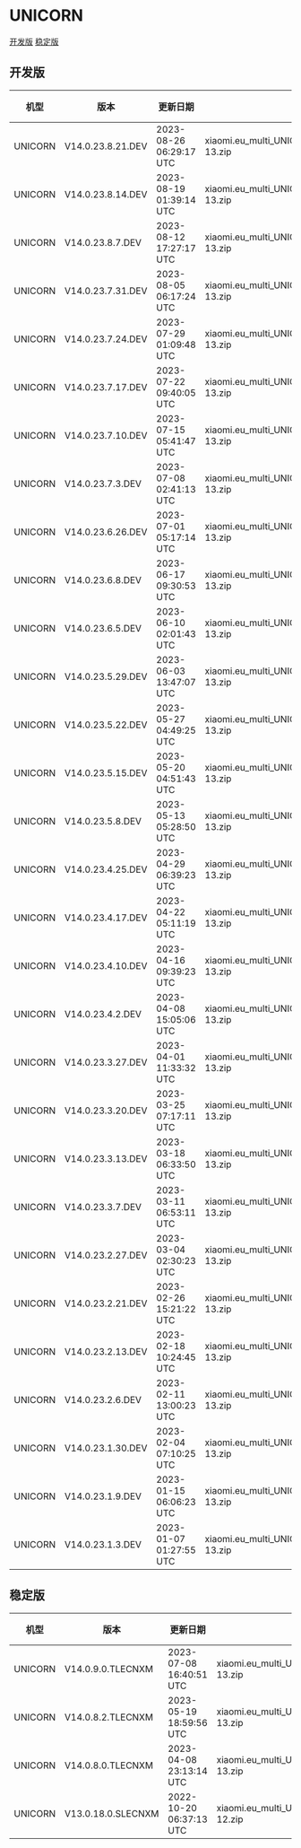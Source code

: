 # UNICORN
[开发版](#开发版)  [稳定版](#稳定版)
## 开发版
| 机型 | 版本 | 更新日期 | 文件名 | 大小 | 下载链接 |
| ---- | ---- | ---- | ---- | ---- | ---- |
| UNICORN | V14.0.23.8.21.DEV | 2023-08-26 06:29:17 UTC | xiaomi.eu_multi_UNICORN_V14.0.23.8.21.DEV_v14-13.zip | 5.3 GB | [SourceForge](https://sourceforge.net/projects/xiaomi-eu-multilang-miui-roms/files/xiaomi.eu/MIUI-WEEKLY-RELEASES/V14.0.23.8.21.DEV/xiaomi.eu_multi_UNICORN_V14.0.23.8.21.DEV_v14-13.zip/download) |
| UNICORN | V14.0.23.8.14.DEV | 2023-08-19 01:39:14 UTC | xiaomi.eu_multi_UNICORN_V14.0.23.8.14.DEV_v14-13.zip | 5.3 GB | [SourceForge](https://sourceforge.net/projects/xiaomi-eu-multilang-miui-roms/files/xiaomi.eu/MIUI-WEEKLY-RELEASES/V14.0.23.8.14.DEV/xiaomi.eu_multi_UNICORN_V14.0.23.8.14.DEV_v14-13.zip/download) |
| UNICORN | V14.0.23.8.7.DEV | 2023-08-12 17:27:17 UTC | xiaomi.eu_multi_UNICORN_V14.0.23.8.7.DEV_v14-13.zip | 5.3 GB | [SourceForge](https://sourceforge.net/projects/xiaomi-eu-multilang-miui-roms/files/xiaomi.eu/MIUI-WEEKLY-RELEASES/V14.0.23.8.7.DEV/xiaomi.eu_multi_UNICORN_V14.0.23.8.7.DEV_v14-13.zip/download) |
| UNICORN | V14.0.23.7.31.DEV | 2023-08-05 06:17:24 UTC | xiaomi.eu_multi_UNICORN_V14.0.23.7.31.DEV_v14-13.zip | 5.3 GB | [SourceForge](https://sourceforge.net/projects/xiaomi-eu-multilang-miui-roms/files/xiaomi.eu/MIUI-WEEKLY-RELEASES/V14.0.23.7.31.DEV/xiaomi.eu_multi_UNICORN_V14.0.23.7.31.DEV_v14-13.zip/download) |
| UNICORN | V14.0.23.7.24.DEV | 2023-07-29 01:09:48 UTC | xiaomi.eu_multi_UNICORN_V14.0.23.7.24.DEV_v14-13.zip | 5.4 GB | [SourceForge](https://sourceforge.net/projects/xiaomi-eu-multilang-miui-roms/files/xiaomi.eu/MIUI-WEEKLY-RELEASES/V14.0.23.7.24.DEV/xiaomi.eu_multi_UNICORN_V14.0.23.7.24.DEV_v14-13.zip/download) |
| UNICORN | V14.0.23.7.17.DEV | 2023-07-22 09:40:05 UTC | xiaomi.eu_multi_UNICORN_V14.0.23.7.17.DEV_v14-13.zip | 5.4 GB | [SourceForge](https://sourceforge.net/projects/xiaomi-eu-multilang-miui-roms/files/xiaomi.eu/MIUI-WEEKLY-RELEASES/V14.0.23.7.17.DEV/xiaomi.eu_multi_UNICORN_V14.0.23.7.17.DEV_v14-13.zip/download) |
| UNICORN | V14.0.23.7.10.DEV | 2023-07-15 05:41:47 UTC | xiaomi.eu_multi_UNICORN_V14.0.23.7.10.DEV_v14-13.zip | 5.4 GB | [SourceForge](https://sourceforge.net/projects/xiaomi-eu-multilang-miui-roms/files/xiaomi.eu/MIUI-WEEKLY-RELEASES/V14.0.23.7.10.DEV/xiaomi.eu_multi_UNICORN_V14.0.23.7.10.DEV_v14-13.zip/download) |
| UNICORN | V14.0.23.7.3.DEV | 2023-07-08 02:41:13 UTC | xiaomi.eu_multi_UNICORN_V14.0.23.7.3.DEV_v14-13.zip | 5.4 GB | [SourceForge](https://sourceforge.net/projects/xiaomi-eu-multilang-miui-roms/files/xiaomi.eu/MIUI-WEEKLY-RELEASES/V14.0.23.7.3.DEV/xiaomi.eu_multi_UNICORN_V14.0.23.7.3.DEV_v14-13.zip/download) |
| UNICORN | V14.0.23.6.26.DEV | 2023-07-01 05:17:14 UTC | xiaomi.eu_multi_UNICORN_V14.0.23.6.26.DEV_v14-13.zip | 5.4 GB | [SourceForge](https://sourceforge.net/projects/xiaomi-eu-multilang-miui-roms/files/xiaomi.eu/MIUI-WEEKLY-RELEASES/V14.0.23.6.26.DEV/xiaomi.eu_multi_UNICORN_V14.0.23.6.26.DEV_v14-13.zip/download) |
| UNICORN | V14.0.23.6.8.DEV | 2023-06-17 09:30:53 UTC | xiaomi.eu_multi_UNICORN_V14.0.23.6.8.DEV_v14-13.zip | 5.3 GB | [SourceForge](https://sourceforge.net/projects/xiaomi-eu-multilang-miui-roms/files/xiaomi.eu/MIUI-WEEKLY-RELEASES/V14.0.23.6.8.DEV/xiaomi.eu_multi_UNICORN_V14.0.23.6.8.DEV_v14-13.zip/download) |
| UNICORN | V14.0.23.6.5.DEV | 2023-06-10 02:01:43 UTC | xiaomi.eu_multi_UNICORN_V14.0.23.6.5.DEV_v14-13.zip | 5.3 GB | [SourceForge](https://sourceforge.net/projects/xiaomi-eu-multilang-miui-roms/files/xiaomi.eu/MIUI-WEEKLY-RELEASES/V14.0.23.6.5.DEV/xiaomi.eu_multi_UNICORN_V14.0.23.6.5.DEV_v14-13.zip/download) |
| UNICORN | V14.0.23.5.29.DEV | 2023-06-03 13:47:07 UTC | xiaomi.eu_multi_UNICORN_V14.0.23.5.29.DEV_v14-13.zip | 5.3 GB | [SourceForge](https://sourceforge.net/projects/xiaomi-eu-multilang-miui-roms/files/xiaomi.eu/MIUI-WEEKLY-RELEASES/V14.0.23.5.29.DEV/xiaomi.eu_multi_UNICORN_V14.0.23.5.29.DEV_v14-13.zip/download) |
| UNICORN | V14.0.23.5.22.DEV | 2023-05-27 04:49:25 UTC | xiaomi.eu_multi_UNICORN_V14.0.23.5.22.DEV_v14-13.zip | 5.3 GB | [SourceForge](https://sourceforge.net/projects/xiaomi-eu-multilang-miui-roms/files/xiaomi.eu/MIUI-WEEKLY-RELEASES/V14.0.23.5.22.DEV/xiaomi.eu_multi_UNICORN_V14.0.23.5.22.DEV_v14-13.zip/download) |
| UNICORN | V14.0.23.5.15.DEV | 2023-05-20 04:51:43 UTC | xiaomi.eu_multi_UNICORN_V14.0.23.5.15.DEV_v14-13.zip | 5.3 GB | [SourceForge](https://sourceforge.net/projects/xiaomi-eu-multilang-miui-roms/files/xiaomi.eu/MIUI-WEEKLY-RELEASES/V14.0.23.5.15.DEV/xiaomi.eu_multi_UNICORN_V14.0.23.5.15.DEV_v14-13.zip/download) |
| UNICORN | V14.0.23.5.8.DEV | 2023-05-13 05:28:50 UTC | xiaomi.eu_multi_UNICORN_V14.0.23.5.8.DEV_v14-13.zip | 5.3 GB | [SourceForge](https://sourceforge.net/projects/xiaomi-eu-multilang-miui-roms/files/xiaomi.eu/MIUI-WEEKLY-RELEASES/V14.0.23.5.8.DEV/xiaomi.eu_multi_UNICORN_V14.0.23.5.8.DEV_v14-13.zip/download) |
| UNICORN | V14.0.23.4.25.DEV | 2023-04-29 06:39:23 UTC | xiaomi.eu_multi_UNICORN_V14.0.23.4.25.DEV_v14-13.zip | 5.2 GB | [SourceForge](https://sourceforge.net/projects/xiaomi-eu-multilang-miui-roms/files/xiaomi.eu/MIUI-WEEKLY-RELEASES/V14.0.23.4.25.DEV/xiaomi.eu_multi_UNICORN_V14.0.23.4.25.DEV_v14-13.zip/download) |
| UNICORN | V14.0.23.4.17.DEV | 2023-04-22 05:11:19 UTC | xiaomi.eu_multi_UNICORN_V14.0.23.4.17.DEV_v14-13.zip | 5.3 GB | [SourceForge](https://sourceforge.net/projects/xiaomi-eu-multilang-miui-roms/files/xiaomi.eu/MIUI-WEEKLY-RELEASES/V14.0.23.4.17.DEV/xiaomi.eu_multi_UNICORN_V14.0.23.4.17.DEV_v14-13.zip/download) |
| UNICORN | V14.0.23.4.10.DEV | 2023-04-16 09:39:23 UTC | xiaomi.eu_multi_UNICORN_V14.0.23.4.10.DEV_v14-13.zip | 5.3 GB | [SourceForge](https://sourceforge.net/projects/xiaomi-eu-multilang-miui-roms/files/xiaomi.eu/MIUI-WEEKLY-RELEASES/V14.0.23.4.10.DEV/xiaomi.eu_multi_UNICORN_V14.0.23.4.10.DEV_v14-13.zip/download) |
| UNICORN | V14.0.23.4.2.DEV | 2023-04-08 15:05:06 UTC | xiaomi.eu_multi_UNICORN_V14.0.23.4.2.DEV_v14-13.zip | 5.3 GB | [SourceForge](https://sourceforge.net/projects/xiaomi-eu-multilang-miui-roms/files/xiaomi.eu/MIUI-WEEKLY-RELEASES/V14.0.23.4.2.DEV/xiaomi.eu_multi_UNICORN_V14.0.23.4.2.DEV_v14-13.zip/download) |
| UNICORN | V14.0.23.3.27.DEV | 2023-04-01 11:33:32 UTC | xiaomi.eu_multi_UNICORN_V14.0.23.3.27.DEV_v14-13.zip | 5.3 GB | [SourceForge](https://sourceforge.net/projects/xiaomi-eu-multilang-miui-roms/files/xiaomi.eu/MIUI-WEEKLY-RELEASES/V14.0.23.3.27.DEV/xiaomi.eu_multi_UNICORN_V14.0.23.3.27.DEV_v14-13.zip/download) |
| UNICORN | V14.0.23.3.20.DEV | 2023-03-25 07:17:11 UTC | xiaomi.eu_multi_UNICORN_V14.0.23.3.20.DEV_v14-13.zip | 5.3 GB | [SourceForge](https://sourceforge.net/projects/xiaomi-eu-multilang-miui-roms/files/xiaomi.eu/MIUI-WEEKLY-RELEASES/V14.0.23.3.20.DEV/xiaomi.eu_multi_UNICORN_V14.0.23.3.20.DEV_v14-13.zip/download) |
| UNICORN | V14.0.23.3.13.DEV | 2023-03-18 06:33:50 UTC | xiaomi.eu_multi_UNICORN_V14.0.23.3.13.DEV_v14-13.zip | 5.3 GB | [SourceForge](https://sourceforge.net/projects/xiaomi-eu-multilang-miui-roms/files/xiaomi.eu/MIUI-WEEKLY-RELEASES/V14.0.23.3.13.DEV/xiaomi.eu_multi_UNICORN_V14.0.23.3.13.DEV_v14-13.zip/download) |
| UNICORN | V14.0.23.3.7.DEV | 2023-03-11 06:53:11 UTC | xiaomi.eu_multi_UNICORN_V14.0.23.3.7.DEV_v14-13.zip | 5.3 GB | [SourceForge](https://sourceforge.net/projects/xiaomi-eu-multilang-miui-roms/files/xiaomi.eu/MIUI-WEEKLY-RELEASES/V14.0.23.3.7.DEV/xiaomi.eu_multi_UNICORN_V14.0.23.3.7.DEV_v14-13.zip/download) |
| UNICORN | V14.0.23.2.27.DEV | 2023-03-04 02:30:23 UTC | xiaomi.eu_multi_UNICORN_V14.0.23.2.27.DEV_v14-13.zip | 5.3 GB | [SourceForge](https://sourceforge.net/projects/xiaomi-eu-multilang-miui-roms/files/xiaomi.eu/MIUI-WEEKLY-RELEASES/V14.0.23.2.27.DEV/xiaomi.eu_multi_UNICORN_V14.0.23.2.27.DEV_v14-13.zip/download) |
| UNICORN | V14.0.23.2.21.DEV | 2023-02-26 15:21:22 UTC | xiaomi.eu_multi_UNICORN_V14.0.23.2.21.DEV_v14-13.zip | 5.3 GB | [SourceForge](https://sourceforge.net/projects/xiaomi-eu-multilang-miui-roms/files/xiaomi.eu/MIUI-WEEKLY-RELEASES/V14.0.23.2.21.DEV/xiaomi.eu_multi_UNICORN_V14.0.23.2.21.DEV_v14-13.zip/download) |
| UNICORN | V14.0.23.2.13.DEV | 2023-02-18 10:24:45 UTC | xiaomi.eu_multi_UNICORN_V14.0.23.2.13.DEV_v14-13.zip | 5.3 GB | [SourceForge](https://sourceforge.net/projects/xiaomi-eu-multilang-miui-roms/files/xiaomi.eu/MIUI-WEEKLY-RELEASES/V14.0.23.2.13.DEV/xiaomi.eu_multi_UNICORN_V14.0.23.2.13.DEV_v14-13.zip/download) |
| UNICORN | V14.0.23.2.6.DEV | 2023-02-11 13:00:23 UTC | xiaomi.eu_multi_UNICORN_V14.0.23.2.6.DEV_v14-13.zip | 5.3 GB | [SourceForge](https://sourceforge.net/projects/xiaomi-eu-multilang-miui-roms/files/xiaomi.eu/MIUI-WEEKLY-RELEASES/V14.0.23.2.6.DEV/xiaomi.eu_multi_UNICORN_V14.0.23.2.6.DEV_v14-13.zip/download) |
| UNICORN | V14.0.23.1.30.DEV | 2023-02-04 07:10:25 UTC | xiaomi.eu_multi_UNICORN_V14.0.23.1.30.DEV_v14-13.zip | 5.3 GB | [SourceForge](https://sourceforge.net/projects/xiaomi-eu-multilang-miui-roms/files/xiaomi.eu/MIUI-WEEKLY-RELEASES/V14.0.23.1.30.DEV/xiaomi.eu_multi_UNICORN_V14.0.23.1.30.DEV_v14-13.zip/download) |
| UNICORN | V14.0.23.1.9.DEV | 2023-01-15 06:06:23 UTC | xiaomi.eu_multi_UNICORN_V14.0.23.1.9.DEV_v14-13.zip | 5.1 GB | [SourceForge](https://sourceforge.net/projects/xiaomi-eu-multilang-miui-roms/files/xiaomi.eu/MIUI-WEEKLY-RELEASES/V14.0.23.1.9.DEV/xiaomi.eu_multi_UNICORN_V14.0.23.1.9.DEV_v14-13.zip/download) |
| UNICORN | V14.0.23.1.3.DEV | 2023-01-07 01:27:55 UTC | xiaomi.eu_multi_UNICORN_V14.0.23.1.3.DEV_v14-13.zip | 4.9 GB | [SourceForge](https://sourceforge.net/projects/xiaomi-eu-multilang-miui-roms/files/xiaomi.eu/MIUI-WEEKLY-RELEASES/V14.0.23.1.3.DEV/xiaomi.eu_multi_UNICORN_V14.0.23.1.3.DEV_v14-13.zip/download) |
## 稳定版
| 机型 | 版本 | 更新日期 | 文件名 | 大小 | 下载链接 |
| ---- | ---- | ---- | ---- | ---- | ---- |
| UNICORN | V14.0.9.0.TLECNXM | 2023-07-08 16:40:51 UTC | xiaomi.eu_multi_UNICORN_V14.0.9.0.TLECNXM_v14-13.zip | 5.3 GB | [SourceForge](https://sourceforge.net/projects/xiaomi-eu-multilang-miui-roms/files/xiaomi.eu/MIUI-STABLE-RELEASES/MIUIv14/xiaomi.eu_multi_UNICORN_V14.0.9.0.TLECNXM_v14-13.zip/download) |
| UNICORN | V14.0.8.2.TLECNXM | 2023-05-19 18:59:56 UTC | xiaomi.eu_multi_UNICORN_V14.0.8.2.TLECNXM_v14-13.zip | 5.3 GB | [SourceForge](https://sourceforge.net/projects/xiaomi-eu-multilang-miui-roms/files/xiaomi.eu/MIUI-STABLE-RELEASES/MIUIv14/xiaomi.eu_multi_UNICORN_V14.0.8.2.TLECNXM_v14-13.zip/download) |
| UNICORN | V14.0.8.0.TLECNXM | 2023-04-08 23:13:14 UTC | xiaomi.eu_multi_UNICORN_V14.0.8.0.TLECNXM_v14-13.zip | 5.3 GB | [SourceForge](https://sourceforge.net/projects/xiaomi-eu-multilang-miui-roms/files/xiaomi.eu/MIUI-STABLE-RELEASES/MIUIv14/xiaomi.eu_multi_UNICORN_V14.0.8.0.TLECNXM_v14-13.zip/download) |
| UNICORN | V13.0.18.0.SLECNXM | 2022-10-20 06:37:13 UTC | xiaomi.eu_multi_UNICORN_V13.0.18.0.SLECNXM_v13-12.zip | 4.8 GB | [SourceForge](https://sourceforge.net/projects/xiaomi-eu-multilang-miui-roms/files/xiaomi.eu/MIUI-STABLE-RELEASES/MIUIv13/xiaomi.eu_multi_UNICORN_V13.0.18.0.SLECNXM_v13-12.zip/download) |
